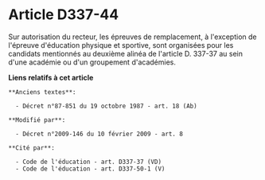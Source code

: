 # Article D337-44

Sur autorisation du recteur, les épreuves de remplacement, à l'exception de l'épreuve d'éducation physique et sportive, sont
organisées pour les candidats mentionnés au deuxième alinéa de l'article D. 337-37 au sein d'une académie ou d'un groupement
d'académies.

**Liens relatifs à cet article**

	**Anciens textes**:

	  - Décret n°87-851 du 19 octobre 1987 - art. 18 (Ab)

	**Modifié par**:

	  - Décret n°2009-146 du 10 février 2009 - art. 8

	**Cité par**:

	  - Code de l'éducation - art. D337-37 (VD)
	  - Code de l'éducation - art. D337-50-1 (V)
